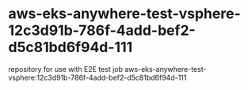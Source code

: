# aws-eks-anywhere-test-vsphere-12c3d91b-786f-4add-bef2-d5c81bd6f94d-111
repository for use with E2E test job aws-eks-anywhere-test-vsphere:12c3d91b-786f-4add-bef2-d5c81bd6f94d-111
